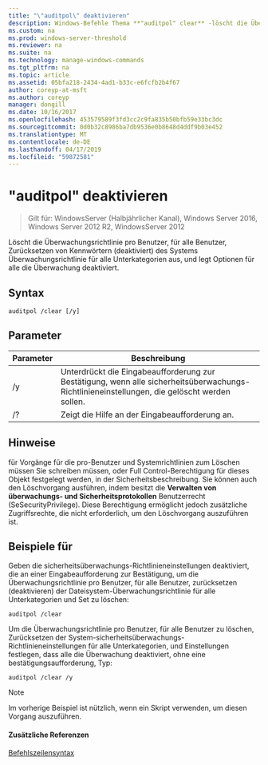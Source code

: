 ```yaml
---
title: "\"auditpol\" deaktivieren"
description: Windows-Befehle Thema **"auditpol" clear** -löscht die Überwachungsrichtlinie pro Benutzer, für alle Benutzer, Zurücksetzen von Kennwörtern (deaktiviert) des Systems Überwachungsrichtlinie für alle Unterkategorien aus, und legt alle die Überwachung auf "Optionen" deaktiviert.
ms.custom: na
ms.prod: windows-server-threshold
ms.reviewer: na
ms.suite: na
ms.technology: manage-windows-commands
ms.tgt_pltfrm: na
ms.topic: article
ms.assetid: 05bfa218-2434-4ad1-b33c-e6fcfb2b4f67
author: coreyp-at-msft
ms.author: coreyp
manager: dongill
ms.date: 10/16/2017
ms.openlocfilehash: 453579589f3fd3cc2c9fa835b50bfb59e33bc3dc
ms.sourcegitcommit: 0d0b32c8986ba7db9536e0b8648d4ddf9b03e452
ms.translationtype: MT
ms.contentlocale: de-DE
ms.lasthandoff: 04/17/2019
ms.locfileid: "59872581"
---
```

# <a name="auditpol-clear"></a>"auditpol" deaktivieren

>Gilt für: WindowsServer (Halbjährlicher Kanal), Windows Server 2016, Windows Server 2012 R2, WindowsServer 2012

Löscht die Überwachungsrichtlinie pro Benutzer, für alle Benutzer, Zurücksetzen von Kennwörtern (deaktiviert) des Systems Überwachungsrichtlinie für alle Unterkategorien aus, und legt Optionen für alle die Überwachung deaktiviert.

## <a name="syntax"></a>Syntax
```
auditpol /clear [/y]
```
## <a name="parameters"></a>Parameter
|Parameter|Beschreibung|
|-------|--------|
|/y|Unterdrückt die Eingabeaufforderung zur Bestätigung, wenn alle sicherheitsüberwachungs-Richtlinieneinstellungen, die gelöscht werden sollen.|
|/?|Zeigt die Hilfe an der Eingabeaufforderung an.|
## <a name="remarks"></a>Hinweise
für Vorgänge für die pro-Benutzer und Systemrichtlinien zum Löschen müssen Sie schreiben müssen, oder Full Control-Berechtigung für dieses Objekt festgelegt werden, in der Sicherheitsbeschreibung. Sie können auch den Löschvorgang ausführen, indem besitzt die **Verwalten von überwachungs- und Sicherheitsprotokollen** Benutzerrecht (SeSecurityPrivilege). Diese Berechtigung ermöglicht jedoch zusätzliche Zugriffsrechte, die nicht erforderlich, um den Löschvorgang auszuführen ist.
## <a name="BKMK_examples"></a>Beispiele für
Geben die sicherheitsüberwachungs-Richtlinieneinstellungen deaktiviert, die an einer Eingabeaufforderung zur Bestätigung, um die Überwachungsrichtlinie pro Benutzer, für alle Benutzer, zurücksetzen (deaktivieren) der Dateisystem-Überwachungsrichtlinie für alle Unterkategorien und Set zu löschen:
```
auditpol /clear
```
Um die Überwachungsrichtlinie pro Benutzer, für alle Benutzer zu löschen, Zurücksetzen der System-sicherheitsüberwachungs-Richtlinieneinstellungen für alle Unterkategorien, und Einstellungen festlegen, dass alle die Überwachung deaktiviert, ohne eine bestätigungsaufforderung, Typ:
```
auditpol /clear /y
```
> [!NOTE]
> Im vorherige Beispiel ist nützlich, wenn ein Skript verwenden, um diesen Vorgang auszuführen.
#### <a name="additional-references"></a>Zusätzliche Referenzen
[Befehlszeilensyntax](command-line-syntax-key.md)
